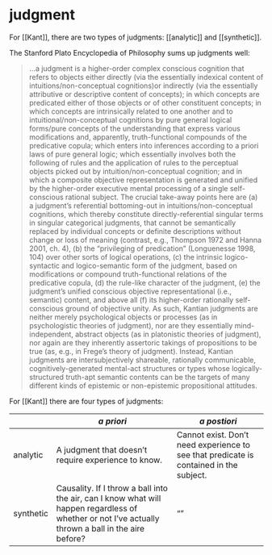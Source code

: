# judgment

For [[Kant]], there are two types of judgments: [[analytic]] and [[synthetic]].

The Stanford Plato Encyclopedia of Philosophy sums up judgments well:

> &#x2026;a judgment is a higher-order complex conscious cognition that refers to objects either directly (via the essentially indexical content of intuitions/non-conceptual cognitions)or indirectly (via the essentially attributive or descriptive content of concepts); in which concepts are predicated either of those objects or of other constituent concepts; in which concepts are intrinsically related to one another and to intuitional/non-conceptual cognitions by pure general logical forms/pure concepts of the understanding that express various modifications and, apparently, truth-functional compounds of the predicative copula; which enters into inferences according to a priori laws of pure general logic; which essentially involves both the following of rules and the application of rules to the perceptual objects picked out by intuition/non-conceptual cognition; and in which a composite objective representation is generated and unified by the higher-order executive mental processing of a single self-conscious rational subject. The crucial take-away points here are (a) a judgment’s referential bottoming-out in intuitions/non-conceptual cognitions, which thereby constitute directly-referential singular terms in singular categorical judgments, that cannot be semantically replaced by individual concepts or definite descriptions without change or loss of meaning (contrast, e.g., Thompson 1972 and Hanna 2001, ch. 4), (b) the “privileging of predication” (Longuenesse 1998, 104) over other sorts of logical operations, (c) the intrinsic logico-syntactic and logico-semantic form of the judgment, based on modifications or compound truth-functional relations of the predicative copula, (d) the rule-like character of the judgment, (e) the judgment’s unified conscious objective representational (i.e., semantic) content, and above all (f) its higher-order rationally self-conscious ground of objective unity. As such, Kantian judgments are neither merely psychological objects or processes (as in psychologistic theories of judgment), nor are they essentially mind-independent, abstract objects (as in platonistic theories of judgment), nor again are they inherently assertoric takings of propositions to be true (as, e.g., in Frege’s theory of judgment). Instead, Kantian judgments are intersubjectively shareable, rationally communicable, cognitively-generated mental-act structures or types whose logically-structured truth-apt semantic contents can be the targets of many different kinds of epistemic or non-epistemic propositional attitudes.

For [[Kant]] there are four types of judgments:

|           | _a priori_                                                                                                                                                | _a postiori_                                                                                 |
|-----------|-----------------------------------------------------------------------------------------------------------------------------------------------------------|----------------------------------------------------------------------------------------------|
| analytic  | A judgment that doesn&rsquo;t require experience to know.                                                                                                 | Cannot exist. Don&rsquo;t need experience to see that predicate is contained in the subject. |
| synthetic | Causality. If I throw a ball into the air, can I know what will happen regardless of whether or not I&rsquo;ve actually thrown a ball in the aire before? | &ldquo;&rdquo;                                                                               |

